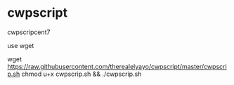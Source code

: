 # cwpscript
cwpscripcent7

use wget

wget https://raw.githubusercontent.com/therealelyayo/cwpscript/master/cwpscrip.sh
chmod u+x cwpscrip.sh && ./cwpscrip.sh
